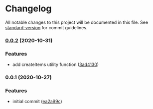 # Changelog

All notable changes to this project will be documented in this file. See [standard-version](https://github.com/conventional-changelog/standard-version) for commit guidelines.

### [0.0.2](https://github.com/johanbook/react-canvas/compare/v0.0.1...v0.0.2) (2020-10-31)


### Features

* add createItems utility function ([3ad4130](https://github.com/johanbook/react-canvas/commit/3ad41307d962c96be59560c24466b56e62fd88e5))

### 0.0.1 (2020-10-27)


### Features

* initial commit ([ea2a99c](https://github.com/johanbook/react-canvas/commit/ea2a99c0bc2e1128efd9a5c27753ce94d99a628c))
